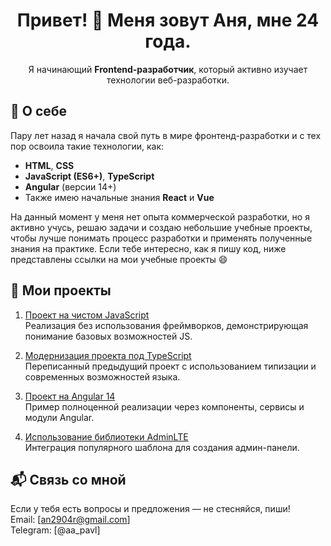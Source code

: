  <h1 align="center">Привет! 👋 Меня зовут Аня, мне 24 года.</h1>

<div align="center">
  Я начинающий <strong>Frontend-разработчик</strong>, который активно изучает технологии веб-разработки.
</div>


## 🧠 О себе

Пару лет назад я начала свой путь в мире фронтенд-разработки и с тех пор освоила такие технологии, как:
- **HTML**, **CSS**
- **JavaScript (ES6+)**, **TypeScript**
- **Angular** (версии 14+)
- Также имею начальные знания **React** и **Vue**

На данный момент у меня нет опыта коммерческой разработки, но я активно учусь, решаю задачи и создаю небольшие учебные проекты, чтобы лучше понимать процесс разработки и применять полученные знания на практике. Если тебе интересно, как я пишу код, ниже представлены ссылки на мои учебные проекты 😄


## 📂 Мои проекты

1. [Проект на чистом JavaScript](https://github.com/Rybaakovaa/Freelance_Studio_SPA_JS.git)  
   Реализация без использования фреймворков, демонстрирующая понимание базовых возможностей JS.

2. [Модернизация проекта под TypeScript](#)  
   Переписанный предыдущий проект с использованием типизации и современных возможностей языка.

3. [Проект на Angular 14](#)  
   Пример полноценной реализации через компоненты, сервисы и модули Angular.

4. [Использование библиотеки AdminLTE](#)  
   Интеграция популярного шаблона для создания админ-панели.



## 📬 Связь со мной

Если у тебя есть вопросы и предложения — не стесняйся, пиши!  
Email: [an2904r@gmail.com]  
Telegram: [@aa_pavl]




<!--
**Rybaakovaa/Rybaakovaa** is a ✨ _special_ ✨ repository because its `README.md` (this file) appears on your GitHub profile.

Here are some ideas to get you started:

- 🔭 I’m currently working on ...
- 🌱 I’m currently learning ...
- 👯 I’m looking to collaborate on ...
- 🤔 I’m looking for help with ...
- 💬 Ask me about ...
- 📫 How to reach me: ...
- 😄 Pronouns: ...
- ⚡ Fun fact: ...
-->
